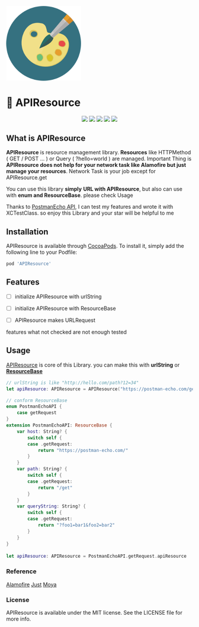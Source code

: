 <img src="./images/palette.png" width="40%" style="margin: 0 auto">

# :rainbow: APIResource

<div style="text-align: center">
  <img src="https://img.shields.io/travis/onemoonstudio/APIResource.svg?style=flat">
  <img src="https://img.shields.io/cocoapods/v/APIResource.svg?style=flat">
  <img src="https://img.shields.io/cocoapods/l/APIResource.svg?style=flat">
  <img src="https://img.shields.io/cocoapods/p/APIResource.svg?style=flat">
  <img src="https://img.shields.io/badge/author-onemoon-red.svg">
</div>

## What is APIResource

**APIResource** is resource management library. **Resources** like HTTPMethod ( GET / POST ... ) or Query ( ?hello=world ) are managed. Important Thing is **APIResource does not help for your network task like Alamofire but just manage your resources**. Network Task is your job except for APIResource.get

You can use this library **simply** **URL with APIResource**, but also can use with **enum and ResourceBase**. please check Usage

Thanks to [PostmanEcho API](https://docs.postman-echo.com/?version=latest), I can test my features and wrote it with XCTestClass. so enjoy this Library and your star will be helpful to me



## Installation

APIResource is available through [CocoaPods](https://cocoapods.org). To install
it, simply add the following line to your Podfile:

```ruby
pod 'APIResource'
```



## Features

- [ ] initialize APIResource with urlString
- [ ] initialize APIResource with ResourceBase
- [ ] APIResource makes URLRequest 



features what not checked are not enough tested 



## Usage

[APIResource](https://github.com/onemoonStudio/APIResource/blob/master/APIResource/Source/APIResource.swift) is core of this Library. you can make this with **urlString** or [**ResourceBase**]()


```swift
// urlString is like "http://hello.com/path?12=34"
let apiResource: APIResource = APIResource("https://postman-echo.com/get?foo1=bar1&foo2=bar2")
```

```swift
// conform ResourceBase 
enum PostmanEchoAPI {
    case getRequest
}
extension PostmanEchoAPI: ResourceBase {
    var host: String? {
        switch self {
        case .getRequest:
            return "https://postman-echo.com/"
        }
    }
    var path: String? {
        switch self {
        case .getRequest:
            return "/get"
        }
    }
    var queryString: String? {
        switch self {
        case .getRequest:
            return "?foo1=bar1&foo2=bar2"
        }
    }
}

let apiResource: APIResource = PostmanEchoAPI.getRequest.apiResource

```



### Reference

[Alamofire](https://github.com/Alamofire/Alamofire)
[Just](https://github.com/dduan/Just)
[Moya](https://github.com/Moya/Moya)



### License

APIResource is available under the MIT license. See the LICENSE file for more info.
